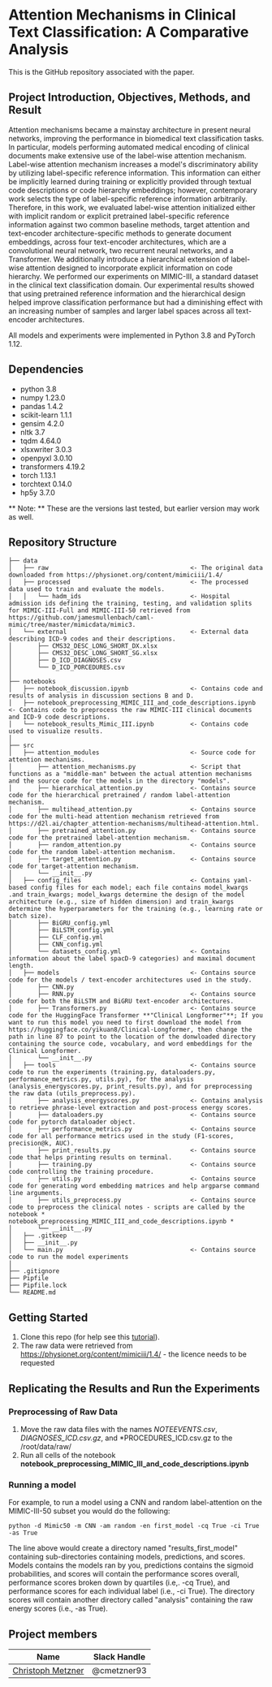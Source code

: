 # Attention Mechanisms in Clinical Text Classification: A Comparative Analysis
This is the GitHub repository associated with the paper. 

## Project Introduction, Objectives, Methods, and Result
Attention mechanisms became a mainstay architecture in present neural networks, improving the performance in biomedical text classification tasks. In particular, models performing automated medical encoding of clinical documents make extensive use of the label-wise attention mechanism. Label-wise attention mechanism increases a model's discriminatory ability by utilizing label-specific reference information. This information can either be implicitly learned during training or explicitly provided through textual code descriptions or code hierarchy embeddings; however, contemporary work selects the type of label-specific reference information arbitrarily. Therefore, in this work, we evaluated label-wise attention initialized either with implicit random or explicit pretrained label-specific reference information against two common baseline methods, target attention and text-encoder architecture-specific methods to generate document embeddings, across four text-encoder architectures, which are a convolutional neural network, two recurrent neural networks, and a Transformer. We additionally introduce a hierarchical extension of label-wise attention designed to incorporate explicit information on code hierarchy. We performed our experiments on MIMIC-III, a standard dataset in the clinical text classification domain. Our experimental results showed that using pretrained reference information and the hierarchical design helped improve classification performance but had a diminishing effect with an increasing number of samples and larger label spaces across all text-encoder architectures. 

All models and experiments were implemented in Python 3.8 and PyTorch 1.12. 

## Dependencies
* python 3.8
* numpy 1.23.0
* pandas 1.4.2
* scikit-learn 1.1.1
* gensim 4.2.0
* nltk 3.7
* tqdm 4.64.0
* xlsxwriter 3.0.3
* openpyxl 3.0.10
* transformers 4.19.2
* torch 1.13.1
* torchtext 0.14.0
* hp5y 3.7.0

** Note: ** These are the versions last tested, but earlier version may work as well.

## Repository Structure
```
├── data
│   ├── raw                                       <- The original data downloaded from https://physionet.org/content/mimiciii/1.4/
│   ├── processed                                 <- The processed data used to train and evaluate the models.
│   │   └── hadm_ids                              <- Hospital admission ids defining the training, testing, and validation splits for MIMIC-III-Full and MIMIC-III-50 retrieved from https://github.com/jamesmullenbach/caml-mimic/tree/master/mimicdata/mimic3.
│   └── external                                  <- External data describing ICD-9 codes and their descriptions.
│       ├── CMS32_DESC_LONG_SHORT_DX.xlsx
│       ├── CMS32_DESC_LONG_SHORT_SG.xlsx
│       ├── D_ICD_DIAGNOSES.csv
│       └── D_ICD_PORCEDURES.csv
│
├── notebooks
│   ├── notebook_discussion.ipynb                 <- Contains code and results of analysis in discussion sections B and D.
│   ├── notebook_preprocessing_MIMIC_III_and_code_descriptions.ipynb      <- Contains code to preprocess the raw MIMIC-III clinical documents and ICD-9 code descriptions.
│   └── notebook_results_Mimic_III.ipynb          <- Contains code used to visualize results.
│
├── src
│   ├── attention_modules                         <- Source code for attention mechanisms.
│       ├── attention_mechanisms.py               <- Script that functions as a "middle-man" between the actual attention mechanisms and the source code for the models in the directory "models".
│       ├── hierarchical_attention.py             <- Contains source code for the hierarchical pretrained / random label-attention mechanism.
│       ├── multihead_attention.py                <- Contains source code for the multi-head attention mechanism retrieved from https://d2l.ai/chapter_attention-mechanisms/multihead-attention.html.
│       ├── pretrained_attention.py               <- Contains source code for the pretrained label-attention mechanism.
│       ├── random_attention.py                   <- Contains source code for the random label-attention mechanism.
│       ├── target_attention.py                   <- Contains source code for target-attention mechanism.
│       └── __init__.py
│   ├── config_files                              <- Contains yaml-based config files for each model; each file contains model_kwargs .and train_kwargs; model_kwargs determine the design of the model architecture (e.g., size of hidden dimension) and train_kwargs determine the hyperparameters for the training (e.g., learning rate or batch size).
│       ├── BiGRU_config.yml                      
│       ├── BiLSTM_config.yml
│       ├── CLF_config.yml
│       ├── CNN_config.yml
│       └── datasets_config.yml                   <- Contains information about the label spacD-9 categories) and maximal document length. 
│   ├── models                                    <- Contains source code for the models / text-encoder architectures used in the study.
│       ├── CNN.py
│       ├── RNN.py                                <- Contains source code for both the BiLSTM and BiGRU text-encoder architectures.
│       ├── Transformers.py                       <- Contains source code for the HuggingFace Transformer **"Clinical Longformer"**; If you want to run this model you need to first download the model from https://huggingface.co/yikuan8/Clinical-Longformer, then change the path in line 87 to point to the location of the donwloaded directory containing the source code, vocabulary, and word embeddings for the Clinical Longformer.
│       └── __init__.py
│   ├── tools                                     <- Contains source code to run the experiments (training.py, dataloaders.py, performance_metrics.py, utils.py), for the analysis (analysis_energyscores.py, print_results.py), and for preprocessing the raw data (utils_preprocess.py).
│       ├── analysis_energyscores.py              <- Contains analysis to retrieve phrase-level extraction and post-process energy scores.
│       ├── dataloaders.py                        <- Contains source code for pytorch dataloader object.
│       ├── performance_metrics.py                <- Contains source code for all performance metrics used in the study (F1-scores, precision@k, AUC).
│       ├── print_results.py                      <- Contains source code that helps printing results on terminal.
│       ├── training.py                           <- Contains source code controlling the training procedure.
│       ├── utils.py                              <- Contains source code for generating word embedding matrices and help argparse command line arguments.
│       ├── utils_preprocess.py                   <- Contains source code to preprocess the clinical notes - scripts are called by the notebook * notebook_preprocessing_MIMIC_III_and_code_descriptions.ipynb *
│       └── __init__.py
│   ├── .gitkeep
│   ├── __init__.py
│   └── main.py                                   <- Contains source code to run the model experiments   
│
├── .gitignore
├── Pipfile
├── Pipfile.lock
└── README.md
```

## Getting Started
1. Clone this repo (for help see this [tutorial](https://help.github.com/articles/cloning-a-repository/)).
2. The raw data were retrieved from https://physionet.org/content/mimiciii/1.4/ - the licence needs to be requested

## Replicating the Results and Run the Experiments
### Preprocessing of Raw Data
1. Move the raw data files with the names *NOTEEVENTS.csv*, *DIAGNOSES_ICD.csv.gz*, and *PROCEDURES_ICD.csv.gz to the /root/data/raw/
2. Run all cells of the notebook **notebook_preprocessing_MIMIC_III_and_code_descriptions.ipynb**

### Running a model ###
For example, to run a model using a CNN and random label-attention on the MIMIC-III-50 subset you would do the following:

`python -d Mimic50 -m CNN -am random -en first_model -cq True -ci True -as True` 

The line above would create a directory named "results_first_model" containing sub-directories containing models, predictions, and scores. Models contains the models ran by you, predictions contains the sigmoid probabilities, and scores will contain the performance scores overall, performance scores broken down by quartiles (i.e,. -cq True), and performance scores for each individual label (i.e., -ci True). The directory scores will contain another directory called "analysis" containing the raw energy scores (i.e., -as True).


## Project members

|Name     |  Slack Handle   | 
|---------|-----------------|
|[Christoph Metzner](https://github.com/cmetzner93) |     @cmetzner93    |







